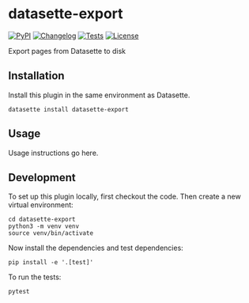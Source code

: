 # datasette-export

[![PyPI](https://img.shields.io/pypi/v/datasette-export.svg)](https://pypi.org/project/datasette-export/)
[![Changelog](https://img.shields.io/github/v/release/simonw/datasette-export?include_prereleases&label=changelog)](https://github.com/simonw/datasette-export/releases)
[![Tests](https://github.com/simonw/datasette-export/workflows/Test/badge.svg)](https://github.com/simonw/datasette-export/actions?query=workflow%3ATest)
[![License](https://img.shields.io/badge/license-Apache%202.0-blue.svg)](https://github.com/simonw/datasette-export/blob/main/LICENSE)

Export pages from Datasette to disk

## Installation

Install this plugin in the same environment as Datasette.

    datasette install datasette-export

## Usage

Usage instructions go here.

## Development

To set up this plugin locally, first checkout the code. Then create a new virtual environment:

    cd datasette-export
    python3 -m venv venv
    source venv/bin/activate

Now install the dependencies and test dependencies:

    pip install -e '.[test]'

To run the tests:

    pytest
